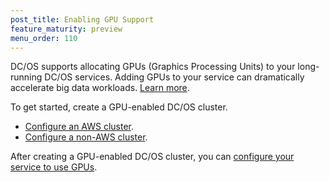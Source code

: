 ```yaml
---
post_title: Enabling GPU Support
feature_maturity: preview
menu_order: 110
---
```


DC/OS supports allocating GPUs (Graphics Processing Units) to your long-running DC/OS services. Adding GPUs to your service can dramatically accelerate big data workloads. [Learn more](http://www.nvidia.com/object/what-is-gpu-computing.html).

To get started, create a GPU-enabled DC/OS cluster.

- [Configure an AWS cluster](/docs/1.10/deploying-services/gpu/aws-install/).
- [Configure a non-AWS cluster](/docs/1.10/deploying-services/gpu/custom-install/).

After creating a GPU-enabled DC/OS cluster, you can [configure your service to use GPUs](/docs/1.10/deploying-services/gpu/).

